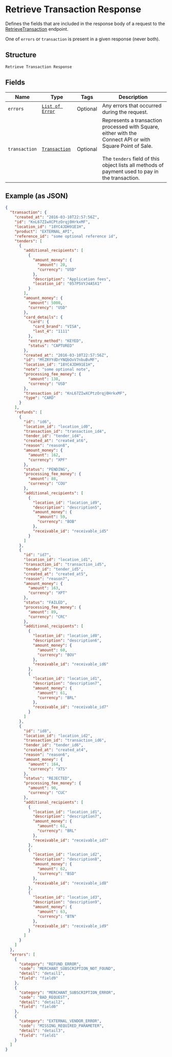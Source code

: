 
# Retrieve Transaction Response

Defines the fields that are included in the response body of
a request to the [RetrieveTransaction](api-endpoint:Transactions-RetrieveTransaction) endpoint.

One of `errors` or `transaction` is present in a given response (never both).

## Structure

`Retrieve Transaction Response`

## Fields

| Name | Type | Tags | Description |
|  --- | --- | --- | --- |
| `errors` | [`List of Error`](../../doc/models/error.md) | Optional | Any errors that occurred during the request. |
| `transaction` | [`Transaction`](../../doc/models/transaction.md) | Optional | Represents a transaction processed with Square, either with the<br>Connect API or with Square Point of Sale.<br><br>The `tenders` field of this object lists all methods of payment used to pay in<br>the transaction. |

## Example (as JSON)

```json
{
  "transaction": {
    "created_at": "2016-03-10T22:57:56Z",
    "id": "KnL67ZIwXCPtzOrqj0HrkxMF",
    "location_id": "18YC4JDH91E1H",
    "product": "EXTERNAL_API",
    "reference_id": "some optional reference id",
    "tenders": [
      {
        "additional_recipients": [
          {
            "amount_money": {
              "amount": 20,
              "currency": "USD"
            },
            "description": "Application fees",
            "location_id": "057P5VYJ4A5X1"
          }
        ],
        "amount_money": {
          "amount": 5000,
          "currency": "USD"
        },
        "card_details": {
          "card": {
            "card_brand": "VISA",
            "last_4": "1111"
          },
          "entry_method": "KEYED",
          "status": "CAPTURED"
        },
        "created_at": "2016-03-10T22:57:56Z",
        "id": "MtZRYYdDrYNQbOvV7nbuBvMF",
        "location_id": "18YC4JDH91E1H",
        "note": "some optional note",
        "processing_fee_money": {
          "amount": 138,
          "currency": "USD"
        },
        "transaction_id": "KnL67ZIwXCPtzOrqj0HrkxMF",
        "type": "CARD"
      }
    ],
    "refunds": [
      {
        "id": "id6",
        "location_id": "location_id0",
        "transaction_id": "transaction_id4",
        "tender_id": "tender_id4",
        "created_at": "created_at6",
        "reason": "reason8",
        "amount_money": {
          "amount": 162,
          "currency": "XPF"
        },
        "status": "PENDING",
        "processing_fee_money": {
          "amount": 88,
          "currency": "COU"
        },
        "additional_recipients": [
          {
            "location_id": "location_id9",
            "description": "description5",
            "amount_money": {
              "amount": 59,
              "currency": "BOB"
            },
            "receivable_id": "receivable_id5"
          }
        ]
      },
      {
        "id": "id7",
        "location_id": "location_id1",
        "transaction_id": "transaction_id5",
        "tender_id": "tender_id5",
        "created_at": "created_at5",
        "reason": "reason7",
        "amount_money": {
          "amount": 163,
          "currency": "XPT"
        },
        "status": "FAILED",
        "processing_fee_money": {
          "amount": 89,
          "currency": "CRC"
        },
        "additional_recipients": [
          {
            "location_id": "location_id0",
            "description": "description6",
            "amount_money": {
              "amount": 60,
              "currency": "BOV"
            },
            "receivable_id": "receivable_id6"
          },
          {
            "location_id": "location_id1",
            "description": "description7",
            "amount_money": {
              "amount": 61,
              "currency": "BRL"
            },
            "receivable_id": "receivable_id7"
          }
        ]
      },
      {
        "id": "id8",
        "location_id": "location_id2",
        "transaction_id": "transaction_id6",
        "tender_id": "tender_id6",
        "created_at": "created_at4",
        "reason": "reason6",
        "amount_money": {
          "amount": 164,
          "currency": "XTS"
        },
        "status": "REJECTED",
        "processing_fee_money": {
          "amount": 90,
          "currency": "CUC"
        },
        "additional_recipients": [
          {
            "location_id": "location_id1",
            "description": "description7",
            "amount_money": {
              "amount": 61,
              "currency": "BRL"
            },
            "receivable_id": "receivable_id7"
          },
          {
            "location_id": "location_id2",
            "description": "description8",
            "amount_money": {
              "amount": 62,
              "currency": "BSD"
            },
            "receivable_id": "receivable_id8"
          },
          {
            "location_id": "location_id3",
            "description": "description9",
            "amount_money": {
              "amount": 63,
              "currency": "BTN"
            },
            "receivable_id": "receivable_id9"
          }
        ]
      }
    ]
  },
  "errors": [
    {
      "category": "REFUND_ERROR",
      "code": "MERCHANT_SUBSCRIPTION_NOT_FOUND",
      "detail": "detail1",
      "field": "field9"
    },
    {
      "category": "MERCHANT_SUBSCRIPTION_ERROR",
      "code": "BAD_REQUEST",
      "detail": "detail2",
      "field": "field0"
    },
    {
      "category": "EXTERNAL_VENDOR_ERROR",
      "code": "MISSING_REQUIRED_PARAMETER",
      "detail": "detail3",
      "field": "field1"
    }
  ]
}
```

